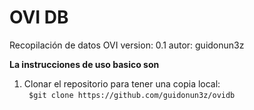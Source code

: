 # OVI DB

Recopilación de datos OVI
version: 0.1
autor: guidonun3z

**La instrucciones de uso basico son<br>**

1. Clonar el repositorio para tener una copia local:<br>
   ` $git clone https://github.com/guidonun3z/ovidb`<br>

